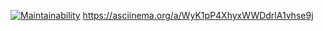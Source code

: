 [![Maintainability](https://api.codeclimate.com/v1/badges/f544efe62933399d29da/maintainability)](https://codeclimate.com/github/KatyaLetuchaya/frontend-project-44/maintainability)
https://asciinema.org/a/WyK1pP4XhyxWWDdrlA1vhse9j
